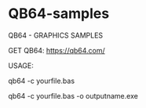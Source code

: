 # QB64-samples

QB64 - GRAPHICS SAMPLES

GET QB64: <link>https://qb64.com/</link>

USAGE:

qb64 -c yourfile.bas

qb64 -c yourfile.bas -o outputname.exe
